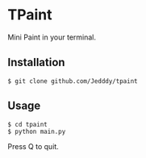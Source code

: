 # TPaint

Mini Paint in your terminal.

## Installation

```
$ git clone github.com/Jedddy/tpaint
```

## Usage

```
$ cd tpaint
$ python main.py
```
Press Q to quit.